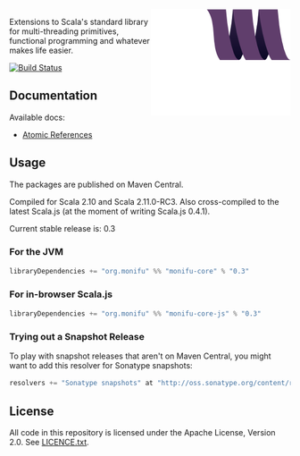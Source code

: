 <img src="docs/assets/monifu.png" align="right" />

Extensions to Scala's standard library for multi-threading primitives, functional programming and whatever makes life easier.

[![Build Status](https://travis-ci.org/alexandru/monifu.png?branch=master)](https://travis-ci.org/alexandru/monifu)

## Documentation

Available docs:

* [Atomic References](docs/atomic.md)

## Usage

The packages are published on Maven Central.

Compiled for Scala 2.10 and Scala 2.11.0-RC3. Also cross-compiled to the latest Scala.js (at the moment of writing Scala.js 0.4.1).

Current stable release is: 0.3

### For the JVM

```scala
libraryDependencies += "org.monifu" %% "monifu-core" % "0.3"
```

### For in-browser Scala.js

```scala
libraryDependencies += "org.monifu" %% "monifu-core-js" % "0.3"
```

### Trying out a Snapshot Release

To play with snapshot releases that aren't on Maven Central, you might want to add this 
resolver for Sonatype snapshots:

```scala
resolvers += "Sonatype snapshots" at "http://oss.sonatype.org/content/repositories/snapshots/"
```

## License

All code in this repository is licensed under the Apache License, Version 2.0.
See [LICENCE.txt](./LICENSE.txt).
